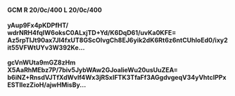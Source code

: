 #### GCM R 20/0c/400 L 20/0c/400
**yAup9Fx4pKDPfHT/**<br/>**wdrNRH4fqIW6oksC0ALxjTD+Yd/K6DqD61/uvKa0KFE=**<br/>**Az5rpTlJt90ax7JI4fxUT8GScOIvgCh8EJ6yik2dK6Rt6z6ntCUhloEd0/ixy2it55VFWtUYv3W392Ke...**<br/><br/>
**gcVnWUta9mGZ8zHm**<br/>**X5AaRhMEbz7P/7biv5JybWAw2GJoalieWu20usUuZEA=**<br/>**b6iNZ+RnsdVJTfXdWvIf4Wx3jRSxIFTK3TfaFf3AGgdvgeqV34yVhtcIPPxESTIIezZioH/ajwHMisBy...**